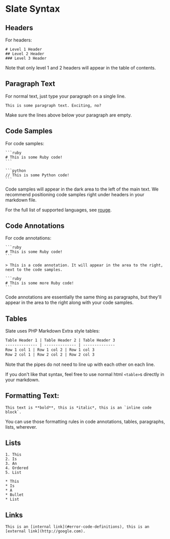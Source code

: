# Slate Syntax

## Headers

For headers:

    # Level 1 Header
    ## Level 2 Header
    ### Level 3 Header

Note that only level 1 and 2 headers will appear in the table of contents.

## Paragraph Text

For normal text, just type your paragraph on a single line.

    This is some paragraph text. Exciting, no?

Make sure the lines above below your paragraph are empty.

## Code Samples

For code samples:

    ```ruby
    # This is some Ruby code!
    ```

    ```python
    // This is some Python code!
    ```

Code samples will appear in the dark area to the left of the main text. We recommend positioning code samples right under headers in your markdown file.

For the full list of supported languages, see [rouge](http://rouge.jayferd.us/demo).

## Code Annotations

For code annotations:

    ```ruby
    # This is some Ruby code!
    ```

    > This is a code annotation. It will appear in the area to the right, next to the code samples.

    ```ruby
    # This is some more Ruby code!
    ```

Code annotations are essentially the same thing as paragraphs, but they'll appear in the area to the right along with your code samples.

## Tables

Slate uses PHP Markdown Extra style tables:

```markdown
Table Header 1 | Table Header 2 | Table Header 3
-------------- | -------------- | --------------
Row 1 col 1 | Row 1 col 2 | Row 1 col 3
Row 2 col 1 | Row 2 col 2 | Row 2 col 3
```

Note that the pipes do not need to line up with each other on each line.

If you don't like that syntax, feel free to use normal html `<table>`s directly in your markdown.

## Formatting Text:

    This text is **bold**, this is *italic*, this is an `inline code block`.

You can use those formatting rules in code annotations, tables, paragraphs, lists, wherever.

## Lists

    1. This
    2. Is
    3. An
    4. Ordered
    5. List

    * This
    * Is
    * A
    * Bullet
    * List

## Links

    This is an [internal link](#error-code-definitions), this is an [external link](http://google.com).
